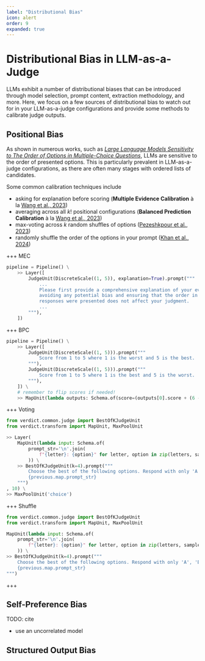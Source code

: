 ```yaml
---
label: "Distributional Bias"
icon: alert
order: 9
expanded: true
---
```


# Distributional Bias in LLM-as-a-Judge
LLMs exhibit a number of distributional biases that can be introduced through model selection, prompt content, extraction methodology, and more. Here, we focus on a few sources of distributional bias to watch out for in your LLM-as-a-judge configurations and provide some methods to calibrate judge outputs.

## Positional Bias
As shown in numerous works, such as [*Large Language Models Sensitivity to The Order of Options in Multiple-Choice Questions*](https://arxiv.org/abs/2308.11483), LLMs are sensitive to the order of presented options. This is particularly prevalent in LLM-as-a-judge configurations, as there are often many stages with ordered lists of candidates.

Some common calibration techniques include
* asking for explanation before scoring (**Multiple Evidence Calibration** à la [Wang et al., 2023](https://arxiv.org/abs/2305.17926))
* averaging across all $k!$ positional configurations (**Balanced Prediction Calibration** à la [Wang et al., 2023](https://arxiv.org/abs/2305.17926))
* max-voting across $k$ random shuffles of options ([Pezeshkpour et al., 2023](https://arxiv.org/abs/2308.11483))
* randomly shuffle the order of the options in your prompt ([Khan et al., 2024](https://arxiv.org/abs/2402.06782))

+++ MEC
```python
pipeline = Pipeline() \
    >> Layer([
        JudgeUnit(DiscreteScale((1, 5)), explanation=True).prompt("""
            ...
            Please first provide a comprehensive explanation of your evaluation,
            avoiding any potential bias and ensuring that the order in which the
            responses were presented does not affect your judgment.
            ...
        """),
    ])
```
+++ BPC
```python
pipeline = Pipeline() \
    >> Layer([
        JudgeUnit(DiscreteScale((1, 5))).prompt("""
            Score from 1 to 5 where 1 is the worst and 5 is the best.
        """),
        JudgeUnit(DiscreteScale((1, 5))).prompt("""
            Score from 1 to 5 where 1 is the best and 5 is the worst.
        """),
    ]) \
    # remember to flip scores if needed!
    >> MapUnit(lambda outputs: Schema.of(score=(outputs[0].score + (6 - outputs[1].score)) / 2))
```
+++ Voting
```python
from verdict.common.judge import BestOfKJudgeUnit
from verdict.transform import MapUnit, MaxPoolUnit

>> Layer(
    MapUnit(lambda input: Schema.of(
        prompt_str='\n'.join(
            f"{letter}: {option}" for letter, option in zip(letters, sample(input.options, 4)))
        )) \
    >> BestOfKJudgeUnit(k=4).prompt("""
        Choose the best of the following options. Respond with only 'A', 'B', 'C', or 'D'.
        {previous.map.prompt_str}
    """)
, 10) \
>> MaxPoolUnit('choice')
```
+++ Shuffle
```python
from verdict.common.judge import BestOfKJudgeUnit
from verdict.transform import MapUnit, MaxPoolUnit

MapUnit(lambda input: Schema.of(
    prompt_str='\n'.join(
        f"{letter}: {option}" for letter, option in zip(letters, sample(input.options, 4)))
    )) \
>> BestOfKJudgeUnit(k=4).prompt("""
    Choose the best of the following options. Respond with only 'A', 'B', 'C', or 'D'.
    {previous.map.prompt_str}
""")
```
+++

## Self-Preference Bias
TODO: cite
* use an uncorrelated model

## Structured Output Bias

